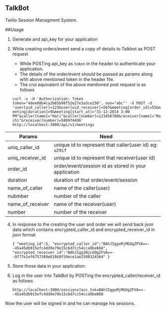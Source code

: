 ## TalkBot
Twilio Session Managment System.

##Usage
1. Generate and api_key for your application
2. While creating orders/event send a copy of details to Talkbot as POST request
    * While POSTing api_key as `token` in the  header to authenticate your application.
    * The details of the order/event should be passed as params along with above mentioned token in the header file.
    * The crul equivalent of the above mentioned post request is as follows

    `curl -v -H 'Authorization: Token token="4dee88b4ca2b65b98f52e27e3a3ce250", non="abc"' -X POST -d 'user[uid_caller]=123&user[uid_receiver]=567&meeting[order_id]=55&meeting[duration]=9&meeting[start_at]="31-12-2014 3:00 PM"&caller[name]="Hari"&caller[number]=123456789&receiver[name]="Machi"&receiver[number]=588974456'  http://localhost:3000/api/v1/meetings`

|   Params         |                      Need                                |
|------------------|----------------------------------------------------------|
| uniq_caller_id   | unique id to represent that caller(user id) eg: `u29if`  |
| uniq_receiver_id | unique id to represent that receiver(user id)            |
| order_id         | order/event/session id as stored in your application     |
| duration         | duration of that order/event/session                     |
| name_of_caller   | name of the caller(user)                                 |
| nubmber          | number of the caller                                     |
| name_of_receiver | name of the receiver(user)                               |
| number           | number of the receiver                                   |


4. In response to the creating the user and order we will send back json data which contains encrypted_caller_id and encrypted_receiver_id in json format

    `{
      "meeting_id":5,
      "encrypted_caller_id":"BAhJIggxMjMGOgZFVA==--45a45db915efc4dd9e79e15c6d7cc54cca9be868",
      "encrypted_receiver_id":"BAhJIgg1NjcGOgZFVA==--0f77e1ef6757389e81669f59ece1ae259832436d"
    }`

5. Store those data in your application.
6. Log in the user into TalkBot by POSTing the encrypted_caller/receiver_id as follows
    
    `http://localhost:3000/sessions?acc_tok=BAhJIggxMjMGOgZFVA==--45a45db915efc4dd9e79e15c6d7cc54cca9be868`

  Now the user will be signed in and he can manage his sessions.
    
